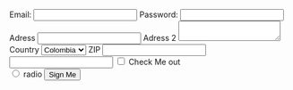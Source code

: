 <!DOCTYPE html>
<html lang="en">
    <head>
        <meta charset="utf-8">
        <meta name="viewport" content="width=device-width, initial-scale=1">
        <title>Bootstrap demo</title>
        <link href="https://cdn.jsdelivr.net/npm/bootstrap@5.2.0/dist/css/bootstrap.min.css" rel="stylesheet" integrity="sha384-gH2yIJqKdNHPEq0n4Mqa/HGKIhSkIHeL5AyhkYV8i59U5AR6csBvApHHNl/vI1Bx" crossorigin="anonymous">
      </head>
      <body>
       <form>
           <label for="Email">Email: </label>
           <input type="email" required>
           <label>Password: </label>
           <input type="Password">
           <label for="Adress">Adress</label>
           <input type="text" required>
           <label>Adress 2</label>
           <textarea></textarea>
           <label>Country</label>
           <select>
               <option value="CO">Colombia</option>
               <option value="ARG">Argentina</option>
               <option value="BR">Brazuca</option>
               <option value="Ch">Chichilele</option>
           </select>
           <label for="">ZIP</label>
           <input type="number">
           <input type="Check">
           <input type="checkbox">
           <label for="">Check Me out</label>
           <br>
           <input type="radio">
           <label for="">radio</label>
           <button type="submit">Sign Me</button>
       </form>
        <script src="https://cdn.jsdelivr.net/npm/bootstrap@5.2.0/dist/js/bootstrap.bundle.min.js" integrity="sha384-A3rJD856KowSb7dwlZdYEkO39Gagi7vIsF0jrRAoQmDKKtQBHUuLZ9AsSv4jD4Xa" crossorigin="anonymous"></script>
      </body>
    </html>
